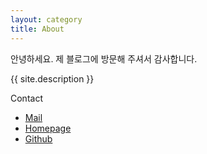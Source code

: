 ```yaml
---
layout: category
title: About
---
```





안녕하세요.
제 블로그에 방문해 주셔서 감사합니다.

<p class="message">{{ site.description }}</p>


Contact

- [Mail](mailto:chanwookim@me.com) 
- [Homepage](https://chanwookim.me) 
- [Github](https://github.com/chanwooo) 


